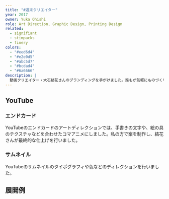 ```yaml
---
title: "#週末クリエイター"
year: 2017
owner: Yuka Ohishi
role: Art Direction, Graphic Design, Printing Design
related:
  - signifiant
  - stimpacks
  - finery
colors:
  - "#eed6d4"
  - "#e2e0d5"
  - "#abc5d7"
  - "#bcdad4"
  - "#6a6666"
description: |
  動画クリエイター・大石結花さんのブランディングを手がけました。誰もが気軽にものづくりをすることを後押しする彼女の活動「#週末クリエイター」を表現するロゴや、アートワークをデザインしました。デジタルとアナログの両面で創作活動に役立つTipsをYouTubeで配信する彼女を表す、鉛筆とデジタルツールで利用されるペンツールをモチーフにしています。
---
```


<work-media name="logo.jpg" alt="週末クリエイターロゴ" />
<work-media name="stickers.jpg" alt="課題：誰でも「#週末クリエイター」として活動を表明出来ることを表現した、中央の名前部分が差し替え可能なロゴ。" caption="誰でも「#週末クリエイター」として活動を表明出来ることを表現した、中央の名前部分が差し替え可能なロゴ。" />

<work-media name="color.png" alt="週末クリエイターカラーパレット" />
<work-media name="namecard.jpg" alt="週末クリエイター名刺デザイン" />

## YouTube

### エンドカード

YouTubeのエンドカードのアートディレクションでは、手書きの文字や、絵の具のテクスチャなどを合わせたコマアニメにしました。私の方で案を制作し、結花さんが最終的な仕上げを行いました。

<work-media name="endcard_initial.gif" alt="週末クリエイターのエンドカード 初期案" caption="初期案" full="false" />

<work-media name="endcard_final.gif" alt="週末クリエイターのエンドカード 最終デザイン" caption="最終デザイン" full="false" />

### サムネイル

YouTubeのサムネイルのタイポグラフィや色などのディレクションを行いました。

<work-media name="youtube_thumbnail.jpg" alt="YouTubeのサムネイル" />

## 展開例

<work-media name="enamelpin.jpg" alt="エナメルピン" />
<work-media name="pillow.jpg" alt="クッション" />
<work-media name="charger.jpg" alt="モバイルバッテリー" />
